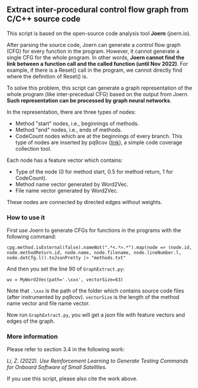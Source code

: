 ## Extract inter-procedural control flow graph from C/C++ source code
This script is based on the open-source code analysis tool **Joern** (joern.io). 

After parsing the source code, Joern can generate a control flow graph (CFG) for every function in the program. However, it cannot generate a single CFG for the whole program. In other words, **Joern cannot find the link between a function call and the called function (until Nov 2022)**. For example, if there is a Reset() call in the program, we cannot directly find where the definition of Reset() is.

To solve this problem, this script can generate a graph representation of the whole program (like inter-precedual CFG) based on the output from Joern. **Such representation can be processed by graph neural networks**.

In the representation, there are three types of nodes:

 - Method "start" nodes, i.e., beginnings of methods.
 - Method "end" nodes, i.e., ends of methods.
 - CodeCount nodes which are at the beginnings of every branch. This type of nodes are inserted by pq9cov ([link](https://github.com/StarCycle/CodeCoverage)), a simple code coverage collection tool.
 
Each node has a feature vector which contains:
 - Type of the node (0 for method start, 0.5 for method return, 1 for CodeCount).
 - Method name vector generated by Word2Vec.
 - File name vector generated by Word2Vec.

These nodes are connected by directed edges without weights.

### How to use it

First use Joern to generate CFGs for functions in the programs with the following command:

    cpg.method.isExternal(false).nameNot(".*<.*>.*").map(node => (node.id, node.methodReturn.id, node.name, node.filename, node.lineNumber.l, node.dotCfg.l)).toJsonPretty |> "methods.txt"

And then you set the line 90 of `GraphExtract.py`:

    wv = MyWord2Vec(path='.\xxx', vectorSize=63)

Note that `.\xxx` is the path of the folder which contains source code files (after instrumented by pq9cov). `vectorSize` is the length of the method name vector and file name vector.

Now run `GraphExtract.py`, you will get a json file with feature vectors and edges of the graph.

### More information

Please refer to section 3.4 in the following work:

_Li, Z. (2022). Use Reinforcement Learning to Generate Testing Commands for Onboard Software of Small Satellites._

If you use this script, please also cite the work above.
